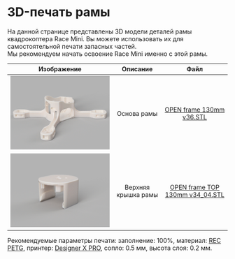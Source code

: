 # 3D-печать рамы

На данной странице представлены 3D модели деталей рамы квадрокоптера Race Mini. Вы можете использовать их для самостоятельной печати запасных частей.  
Мы рекомендуем начать освоение Race Mini именно с этой рамы.

Изображение | Описание | Файл
:----------:|:--------:|:----:
![_image](img/3D/OPEN_frame.png)|Основа рамы|<a href="../res/OPEN frame 130mm v36.STL" download>OPEN frame 130mm v36.STL</a>
![_image](img/3D/OPEN_frame_top.png)|Верхняя крышка рамы|<a href="../res/OPEN frame TOP 130mm v34_04.STL" download>OPEN frame TOP 130mm v34_04.STL</a>

Рекомендуемые параметры печати: заполнение: 100%, материал: [REC PETG](https://rec3d.ru/plastik-dlya-3d-printerov/relax/relax-plastik-rec-1-75mm-prozrachnyj/), принтер: [Designer X PRO](https://picaso-3d.ru/ru/products/printers/designer-x-pro/), сопло: 0.5 мм, высота слоя: 0.2 мм.
